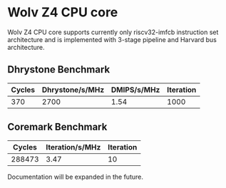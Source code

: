 # Wolv Z4 CPU core #

Wolv Z4 CPU core supports currently only riscv32-imfcb instruction set architecture and is implemented with 3-stage pipeline and Harvard bus architecture.

## Dhrystone Benchmark ##
| Cycles | Dhrystone/s/MHz | DMIPS/s/MHz | Iteration |
| ------ | --------------- | ----------- | --------- |
|    370 |            2700 |        1.54 |      1000 |

## Coremark Benchmark ##
| Cycles | Iteration/s/MHz | Iteration |
| ------ | --------------- | --------- |
| 288473 |            3.47 |        10 |

Documentation will be expanded in the future.
